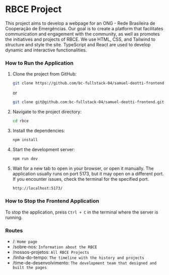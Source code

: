 # RBCE Project

This project aims to develop a webpage for an ONG - Rede Brasileira de Cooperação de Emergências. Our goal is to create a platform that facilitates communication and engagement with the community, as well as promotes the initiatives and projects of RBCE. We use HTML, CSS, and Tailwind to structure and style the site. TypeScript and React are used to develop dynamic and interactive functionalities.

### How to Run the Application

1. Clone the project from GitHub:
    ```bash
    git clone https://github.com/bc-fullstack-04/samuel-deotti-frontend.git
    ```
   or
    ```bash
    git clone git@github.com:bc-fullstack-04/samuel-deotti-frontend.git
    ```

2. Navigate to the project directory:
    ```bash
    cd rbce
    ```

3. Install the dependencies:
    ```bash
    npm install
    ```

5. Start the development server:
    ```bash
    npm run dev
    ```

6. Wait for a new tab to open in your browser, or open it manually. The application usually runs on port 5173, but it may open on a different port. If you encounter issues, check the terminal for the specified port.
    ```bash
    http://localhost:5173/
    ```

### How to Stop the Frontend Application

To stop the application, press `Ctrl + C` in the terminal where the server is running.

### Routes

- /: `Home page`
- /sobre-nos: `Information about the RBCE`
- /nossos-projetos: `All RBCE Projects`
- /linha-do-tempo: `The timeline with the history and projects`
- /time-de-desenvolvimento: `The development team that designed and built the pages`
